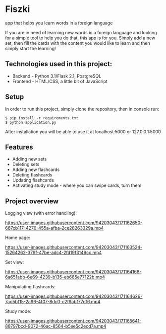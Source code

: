 # Fiszki 
app that helps you learn words in a foreign language

If you are in need of learning new words in a foreign language and looking for a simple tool to help you do that, this app is for you. Simply add a new set, then fill the cards with the content you would like to learn and then simply start the learning!

## Technologies used in this project:
- Backend - Python 3.1/Flask 2.1, PostgreSQL
- Frontend - HTML/CSS, a little bit of JavaScript

## Setup
In order to run this project, simply clone the repository, then in console run:
```
$ pip install -r requirements.txt
$ python application.py
```
After installation you will be able to use it at localhost:5000 or 127.0.0.1:5000

## Features
* Adding new sets
* Deleting sets
* Adding new flashcards
* Deleting flashcards
* Updating flashcards
* Activating study mode - where you can swipe cards, turn them

## Project overview

Logging view (with error handling):

https://user-images.githubusercontent.com/94203043/171162650-687cb117-4276-455a-afba-2ce28263329a.mp4




Home page:

https://user-images.githubusercontent.com/94203043/171163524-15264262-379f-47be-adc4-2fd19f3149cc.mp4




Set view:

https://user-images.githubusercontent.com/94203043/171164168-6a651abb-6e69-4239-b135-eb665e77122b.mp4



 
Manipulating flashcards:

https://user-images.githubusercontent.com/94203043/171164626-7ad5bf15-2a96-4f07-8dc0-c2f9abf77df6.mp4


Study mode:

https://user-images.githubusercontent.com/94203043/171165641-88797bcd-9072-46ac-8564-b5ee5c2ecd7a.mp4




